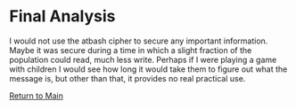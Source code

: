 # Final Analysis

I would not use the atbash cipher to secure any important information. Maybe it was secure during a time in which a slight fraction of the population could read, much less write.
Perhaps if I were playing a game with children I would see how long it would take them to figure out what the message is, but other than that, it provides no real practical use.

[Return to Main](https://github.com/EPHS-CyberSecurity-2020-Hour3/CipherProject/tree/main)
